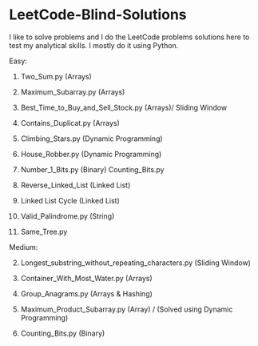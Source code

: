 # LeetCode-Blind-Solutions
I like to solve problems and I do the LeetCode problems solutions here to test my analytical skills. I mostly do it using Python.

Easy:

1. Two_Sum.py (Arrays)
14. Maximum_Subarray.py (Arrays)
30. Best_Time_to_Buy_and_Sell_Stock.py (Arrays)/ Sliding Window
50. Contains_Duplicat.py (Arrays)

20. Climbing_Stars.py (Dynamic Programming)
42. House_Robber.py (Dynamic Programming)

41. Number_1_Bits.py (Binary)
Counting_Bits.py

44. Reverse_Linked_List (Linked List)
41. Linked List Cycle (Linked List)

32. Valid_Palindrome.py (String)

26. Same_Tree.py

Medium:

2. Longest_substring_without_repeating_characters.py (Sliding Window)
4. Container_With_Most_Water.py (Arrays)
13. Group_Anagrams.py (Arrays & Hashing)
38. Maximum_Product_Subarray.py (Array) / (Solved using Dynamic Programming)

67. Counting_Bits.py (Binary)

